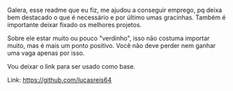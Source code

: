 Galera, esse readme que eu fiz, me ajudou a conseguir emprego, pq deixa bem destacado o que é necessário e por último umas gracinhas. Também é importante deixar fixado os melhores projetos.









Sobre ele estar muito ou pouco "verdinho", isso não costuma importar muito, mas é mais um ponto positivo. Você não deve perder nem ganhar uma vaga apenas por isso.



Vou deixar o link para ser usado como base.

Link: https://github.com/lucasreis64